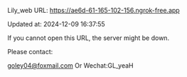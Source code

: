 Lily_web URL: https://ae6d-61-165-102-156.ngrok-free.app

Updated at: 2024-12-09 16:37:55

If you cannot open this URL, the server might be down.

Please contact: 

goley04@foxmail.com Or Wechat:GL_yeaH